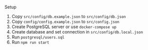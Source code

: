 Setup

1. Copy `src/config/db.example.json` to `src/config/db.json`
1. Copy `config/config.example.json` to `src/config.json`
2. Create PostgreSQL server or use `docker-compose up`
3. Create database and set connection in `src/config/db.local.json`
4. Run `postgresql/users.sql`
5. Run `npm run start`
